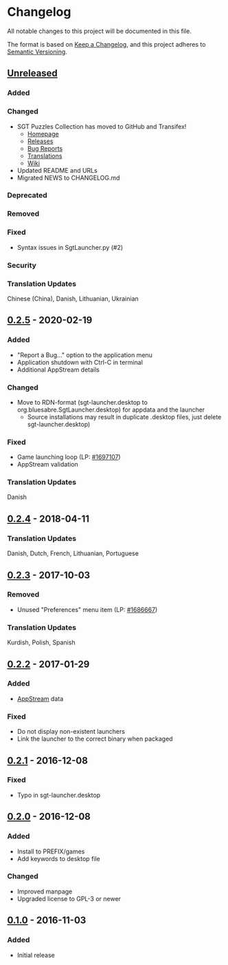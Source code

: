 # Changelog

All notable changes to this project will be documented in this file.

The format is based on [Keep a Changelog](https://keepachangelog.com/en/1.0.0/),
and this project adheres to [Semantic Versioning](https://semver.org/spec/v2.0.0.html).

## [Unreleased]

### Added
### Changed

- SGT Puzzles Collection has moved to GitHub and Transifex!
  - [Homepage](https://github.com/bluesabre/sgt-launcher)
  - [Releases](https://github.com/bluesabre/sgt-launcher/releases)
  - [Bug Reports](https://github.com/bluesabre/sgt-launcher/issues)
  - [Translations](https://www.transifex.com/bluesabreorg/sgt-puzzles-collection)
  - [Wiki](https://github.com/bluesabre/sgt-launcher/wiki)
- Updated README and URLs
- Migrated NEWS to CHANGELOG.md

### Deprecated
### Removed
### Fixed

- Syntax issues in SgtLauncher.py (#2)

### Security
### Translation Updates

Chinese (China), Danish, Lithuanian, Ukrainian

## [0.2.5] - 2020-02-19

### Added

- "Report a Bug..." option to the application menu
- Application shutdown with Ctrl-C in terminal
- Additional AppStream details

### Changed

- Move to RDN-format (sgt-launcher.desktop to org.bluesabre.SgtLauncher.desktop)
  for appdata and the launcher
  - Source installations may result in duplicate .desktop files, just delete 
    sgt-launcher.desktop)

### Fixed

- Game launching loop (LP: [#1697107](https://bugs.launchpad.net/bugs/1697107))
- AppStream validation

### Translation Updates

Danish

## [0.2.4] - 2018-04-11

### Translation Updates

Danish, Dutch, French, Lithuanian, Portuguese

## [0.2.3] - 2017-10-03

### Removed

- Unused "Preferences" menu item (LP: [#1686667](https://bugs.launchpad.net/bugs/1686667))

### Translation Updates

Kurdish, Polish, Spanish

## [0.2.2] - 2017-01-29

### Added

- [AppStream](https://www.freedesktop.org/wiki/Distributions/AppStream/) data

### Fixed

- Do not display non-existent launchers
- Link the launcher to the correct binary when packaged

## [0.2.1] - 2016-12-08

### Fixed

- Typo in sgt-launcher.desktop

## [0.2.0] - 2016-12-08

### Added

- Install to PREFIX/games
- Add keywords to desktop file

### Changed

- Improved manpage
- Upgraded license to GPL-3 or newer

## [0.1.0] - 2016-11-03

### Added

- Initial release

[unreleased]: https://github.com/bluesabre/sgt-launcher/compare/sgt-launcher-0.2.5...HEAD
[0.2.5]: https://github.com/bluesabre/sgt-launcher/compare/sgt-launcher-0.2.4...sgt-launcher-0.2.5
[0.2.4]: https://github.com/bluesabre/sgt-launcher/compare/sgt-launcher-0.2.3...sgt-launcher-0.2.4
[0.2.3]: https://github.com/bluesabre/sgt-launcher/compare/sgt-launcher-0.2.2...sgt-launcher-0.2.3
[0.2.2]: https://github.com/bluesabre/sgt-launcher/compare/sgt-launcher-0.2.1...sgt-launcher-0.2.2
[0.2.1]: https://github.com/bluesabre/sgt-launcher/compare/sgt-launcher-0.2.0...sgt-launcher-0.2.1
[0.2.0]: https://github.com/bluesabre/sgt-launcher/compare/sgt-launcher-0.1.0...sgt-launcher-0.2.0
[0.1.0]: https://github.com/bluesabre/sgt-launcher/releases/tag/sgt-launcher-0.1.0